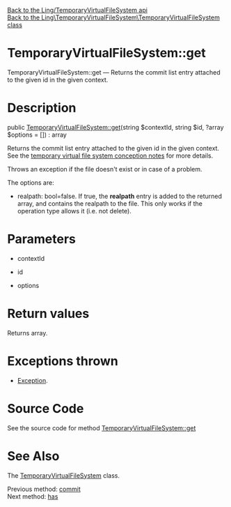 [Back to the Ling/TemporaryVirtualFileSystem api](https://github.com/lingtalfi/TemporaryVirtualFileSystem/blob/master/doc/api/Ling/TemporaryVirtualFileSystem.md)<br>
[Back to the Ling\TemporaryVirtualFileSystem\TemporaryVirtualFileSystem class](https://github.com/lingtalfi/TemporaryVirtualFileSystem/blob/master/doc/api/Ling/TemporaryVirtualFileSystem/TemporaryVirtualFileSystem.md)


TemporaryVirtualFileSystem::get
================



TemporaryVirtualFileSystem::get — Returns the commit list entry attached to the given id in the given context.




Description
================


public [TemporaryVirtualFileSystem::get](https://github.com/lingtalfi/TemporaryVirtualFileSystem/blob/master/doc/api/Ling/TemporaryVirtualFileSystem/TemporaryVirtualFileSystem/get.md)(string $contextId, string $id, ?array $options = []) : array




Returns the commit list entry attached to the given id in the given context.
See the [temporary virtual file system conception notes](https://github.com/lingtalfi/TemporaryVirtualFileSystem/blob/master/doc/pages/conception-notes.md) for more details.

Throws an exception if the file doesn't exist or in case of a problem.

The options are:
- realpath: bool=false. If true, the **realpath** entry is added to the returned array, and contains the
         realpath to the file. This only works if the operation type allows it (i.e. not delete).




Parameters
================


- contextId

    

- id

    

- options

    


Return values
================

Returns array.


Exceptions thrown
================

- [Exception](http://php.net/manual/en/class.exception.php).&nbsp;







Source Code
===========
See the source code for method [TemporaryVirtualFileSystem::get](https://github.com/lingtalfi/TemporaryVirtualFileSystem/blob/master/TemporaryVirtualFileSystem.php#L115-L118)


See Also
================

The [TemporaryVirtualFileSystem](https://github.com/lingtalfi/TemporaryVirtualFileSystem/blob/master/doc/api/Ling/TemporaryVirtualFileSystem/TemporaryVirtualFileSystem.md) class.

Previous method: [commit](https://github.com/lingtalfi/TemporaryVirtualFileSystem/blob/master/doc/api/Ling/TemporaryVirtualFileSystem/TemporaryVirtualFileSystem/commit.md)<br>Next method: [has](https://github.com/lingtalfi/TemporaryVirtualFileSystem/blob/master/doc/api/Ling/TemporaryVirtualFileSystem/TemporaryVirtualFileSystem/has.md)<br>

